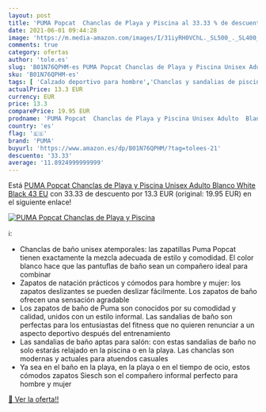 ```yaml
---
layout: post
title: 'PUMA Popcat  Chanclas de Playa y Piscina al 33.33 % de descuento'
date: 2021-06-01 09:44:28
image: 'https://m.media-amazon.com/images/I/31iyRH0VChL._SL500_._SL400_.jpg'
comments: true
category: ofertas
author: 'tole.es'
slug: 'B01N76QPHM-es PUMA Popcat Chanclas de Playa y Piscina Unisex Adulto...'
sku: 'B01N76QPHM-es'
tags: [ 'Calzado deportivo para hombre','Chanclas y sandalias de piscina para hombre','Zapatillas y calzado deportivo para hombre','Zapatos','Zapatos para hombre','Zapatos y complementos','chanclas','puma', ]
actualPrice: 13.3 EUR
currency: EUR
price: 13.3
comparePrice: 19.95 EUR
prodname: 'PUMA Popcat  Chanclas de Playa y Piscina Unisex Adulto  Blanco White Black  43 EU'
country: 'es'
flag: '🇪🇸'
brand: 'PUMA'
buyurl: 'https://www.amazon.es/dp/B01N76QPHM/?tag=tolees-21'
descuento: '33.33'
average: '11.8924999999999'
---
```


Está [PUMA Popcat  Chanclas de Playa y Piscina Unisex Adulto  Blanco White Black  43 EU](https://www.amazon.es/dp/B01N76QPHM/?tag=tolees-21) con 33.33 de descuento por 13.3 EUR (original: 19.95 EUR) en el siguiente enlace!

[![PUMA Popcat  Chanclas de Playa y Piscina](https://m.media-amazon.com/images/I/31iyRH0VChL._SL500_._SL400_.jpg)](https://www.amazon.es/dp/B01N76QPHM/?tag=tolees-21)

ℹ️:

- Chanclas de baño unisex atemporales: las zapatillas Puma Popcat tienen exactamente la mezcla adecuada de estilo y comodidad. El color blanco hace que las pantuflas de baño sean un compañero ideal para combinar
- Zapatos de natación prácticos y cómodos para hombre y mujer: los zapatos deslizantes se pueden deslizar fácilmente. Los zapatos de baño ofrecen una sensación agradable
- Los zapatos de baño de Puma son conocidos por su comodidad y calidad, unidos con un estilo informal. Las sandalias de baño son perfectas para los entusiastas del fitness que no quieren renunciar a un aspecto deportivo después del entrenamiento
- Las sandalias de baño aptas para salón: con estas sandalias de baño no solo estarás relajado en la piscina o en la playa. Las chanclas son modernas y actuales para atuendos casuales
- Ya sea en el baño en la playa, en la playa o en el tiempo de ocio, estos cómodos zapatos Siesch son el compañero informal perfecto para hombre y mujer

[🛒 Ver la oferta!!](https://www.amazon.es/dp/B01N76QPHM/?tag=tolees-21)
